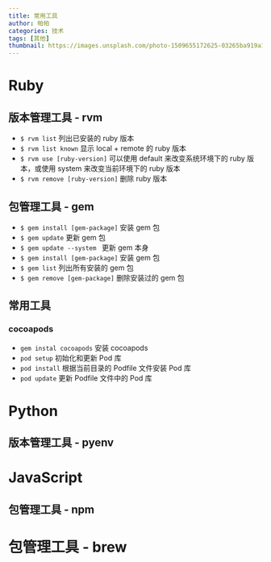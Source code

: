 ```yaml
---
title: 常用工具
author: 帕帕
categories: 技术
tags: [其他]
thumbnail: https://images.unsplash.com/photo-1509655172625-03265ba919a1?ixlib=rb-0.3.5&ixid=eyJhcHBfaWQiOjEyMDd9&s=24b01fba0d86b9fa95814c692429379f&auto=format&fit=crop&w=160&q=10
---
```


# Ruby

## 版本管理工具 - rvm

* `$ rvm list` 列出已安装的 ruby 版本
* `$ rvm list known` 显示 local + remote 的 ruby 版本
* `$ rvm use [ruby-version]` 可以使用 default 来改变系统环境下的 ruby 版本，或使用 system 来改变当前环境下的 ruby 版本
* `$ rvm remove [ruby-version]` 删除 ruby 版本
 
## 包管理工具 - gem

* `$ gem install [gem-package]` 安装 gem 包
* `$ gem update` 更新 gem 包
* `$ gem update --system ` 更新 gem 本身
* `$ gem install [gem-package]` 安装 gem 包
* `$ gem list` 列出所有安装的 gem 包
* `$ gem remove [gem-package]` 删除安装过的 gem 包


## 常用工具

### cocoapods

* `gem instal cocoapods` 安装 cocoapods
* `pod setup` 初始化和更新 Pod 库
* `pod install` 根据当前目录的 Podfile 文件安装 Pod 库
* `pod update` 更新 Podfile 文件中的 Pod 库

# Python

## 版本管理工具 - pyenv


# JavaScript


## 包管理工具 - npm


# 包管理工具 - brew




